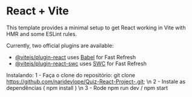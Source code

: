 # React + Vite

This template provides a minimal setup to get React working in Vite with HMR and some ESLint rules.

Currently, two official plugins are available:

- [@vitejs/plugin-react](https://github.com/vitejs/vite-plugin-react/blob/main/packages/plugin-react/README.md) uses [Babel](https://babeljs.io/) for Fast Refresh
- [@vitejs/plugin-react-swc](https://github.com/vitejs/vite-plugin-react-swc) uses [SWC](https://swc.rs/) for Fast Refresh

Instalando: 
1 - Faça o clone do repositório: git clone https://github.com/naridevlope/Quiz-React-Project-.git; \n
2 - Instale as dependências ( npm install ) \n
3 - Rode npm run dev / npm start 
 
